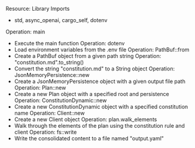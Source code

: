 Resource: Library Imports
  - std, async_openai, cargo_self, dotenv

Operation: main
  - Execute the main function
Operation: dotenv
  - Load environment variables from the .env file
Operation: PathBuf::from
  - Create a PathBuf object from a given path string
Operation: &quot;constitution.md&quot;.to_string()
  - Convert the string "constitution.md" to a String object
Operation: JsonMemoryPersistence::new
  - Create a JsonMemoryPersistence object with a given output file path
Operation: Plan::new
  - Create a new Plan object with a specified root and persistence
Operation: ConstitutionDynamic::new
  - Create a new ConstitutionDynamic object with a specified constitution name
Operation: Client::new
  - Create a new Client object
Operation: plan.walk_elements
  - Walk through the elements of the plan using the constitution rule and client
Operation: fs::write
  - Write the consolidated content to a file named "output.yaml"